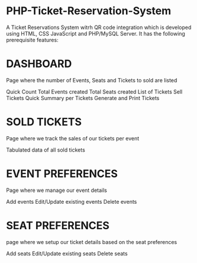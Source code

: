 # PHP-Ticket-Reservation-System

A Ticket Reservations System witrh QR code integration which is developed using HTML, CSS JavaScript and PHP/MySQL Server.
It has the following prerequisite features: 

# DASHBOARD
Page where the number of Events, Seats and Tickets to sold are listed

Quick Count
Total Events created
Total Seats created
List of Tickets
Sell Tickets
Quick Summary per Tickets
Generate and Print Tickets

# SOLD TICKETS
Page where we track the sales of our tickets per event

Tabulated data of all sold tickets

# EVENT PREFERENCES
Page where we manage our event details

Add events
Edit/Update existing events
Delete events

# SEAT PREFERENCES
page where we setup our ticket details based on the seat preferences

Add seats
Edit/Update existing seats
Delete seats
